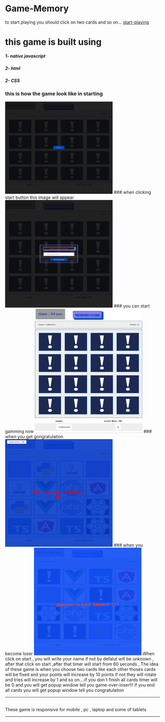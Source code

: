 # Game-Memory
to start playing you should click on two cards and so on...
[start-playing](https://kareemtarekk.github.io/Game-Memory/)
# this game is built using
##### 1- native javascript 
##### 2- html
##### 2- CSS
### this is how the game look like in starting
<img src="https://github.com/kareemtarekK/Game-Memory/blob/main/imagesGame/s.jpg" width = 350 height = 300>
### when clicking start button this image will appear
<img src="https://github.com/kareemtarekK/Game-Memory/blob/main/imagesGame/e.jpg" width = 350 height = 350>
### you can start gamming now 
<img src="https://github.com/kareemtarekK/Game-Memory/blob/main/imagesGame/h.jpg" width = 350 height = 405>
### when you get gongratulation 
<img src="https://github.com/kareemtarekK/Game-Memory/blob/main/imagesGame/c.jpg" width = 350 height = 350>
### when you become loser 
<img src="https://github.com/kareemtarekK/Game-Memory/blob/main/imagesGame/l.jpg" width = 350 height = 350>
When click on start , you will write your name if not by defalut will be unknown , after that click on start ,after that timer will start from 60 seconds  , The idea of these game is when you choose two cards like each other thoses cards will be fixed and your points will increase by 10 points if not they will rotate and tries will increase by 1 and so on....if you don`t finish all cards timer will be 0 and you will get popup window tell you game-over-loser!!! if you end all cards you will get popup window tell you congratulation
<hr>
<br>
These game is responsive for mobile , pc , laptop and some of tablets
<hr>


